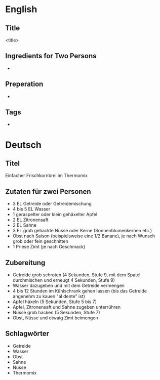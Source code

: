 # English

## Title

\<title\>

## Ingredients for Two Persons

* <ingredients>

## Preperation

* <steps>

## Tags

* <tags>

# Deutsch

## Titel

Einfacher Frischkornbrei im Thermomix

## Zutaten für zwei Personen

* 3 EL Getreide oder Getreidemischung
* 4 bis 5 EL Wasser
* 1 geraspelter oder klein gehäxelter Apfel
* 2 EL Zitronensaft
* 2 EL Sahne
* 3 EL grob gehackte Nüsse oder Kerne (Sonnenblumenkernen etc.)
* Obst nach Saison (beispielsweise eine 1/2 Banane), je nach Wunsch grob oder fein geschnitten
* 1 Priese Zimt (je nach Geschmack)

## Zubereitung

* Getreide grob schroten (4 Sekunden, Stufe 9, mit dem Spatel durchmischen und erneugt 4 Sekunden, Stufe 9)
* Wasser dazugeben und mit dem Getreide vermengen
* 4 bis 12 Stunden im Kühlschrank gehen lassen (bis das Getreide angenehm zu kauen "al dente" ist)
* Apfel häxeln (5 Sekunden, Stufe 5 bis 7)
* Apfel, Zitronensaft und Sahne zugeben unterrühren
* Nüsse grob hacken (5 Sekunden, Stufe 7)
* Obst, Nüsse und etwaig Zimt beimengen

## Schlagwörter

* Getreide
* Wasser
* Obst
* Sahne
* Nüsse
* Thermomix
